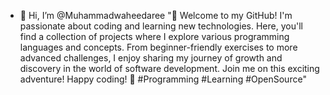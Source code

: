 - 👋 Hi, I’m @Muhammadwaheedaree
  "👋 Welcome to my GitHub! I'm passionate about coding and learning new technologies.
   Here, you'll find a collection of projects where I explore various programming
  languages and concepts. From beginner-friendly exercises to more advanced challenges,
   I enjoy sharing my journey of growth and discovery in the world of software development.
  Join me on this exciting adventure! Happy coding!
                     🚀 #Programming #Learning #OpenSource"
